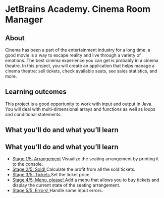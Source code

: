 # JetBrains Academy. Cinema Room Manager

## About

Cinema has been a part of the entertainment industry for a long time: a good movie is a way to escape reality and live
through a variety of emotions. The best cinema experience you can get is probably in a cinema theatre. In this project,
you will create an application that helps manage a cinema theatre: sell tickets, check available seats, see sales
statistics, and more.

## Learning outcomes

This project is a good opportunity to work with input and output in Java. You will deal with multi-dimensional arrays
and functions as well as loops and conditional statements.

## What you’ll do and what you’ll learn

## What you’ll do and what you’ll learn

- [ Stage 1/5: Arrangement](https://hyperskill.org/projects/133?track=12) Visualize the seating arrangement by printing it to the console.
- [ Stage 2/5: Sold!  ](https://hyperskill.org/projects/133?track=12) Calculate the profit from all the sold tickets.
- [ Stage 3/5: Tickets ](https://hyperskill.org/projects/133?track=12) Set the ticket price.
- [  Stage 4/5: Menu, please!   ](https://hyperskill.org/projects/133?track=12) Add a menu that allows you to buy tickets and display the current state of the seating arrangement.
- [ Stage 5/5: Errors! ](https://hyperskill.org/projects/133?track=12) Handle some input errors.